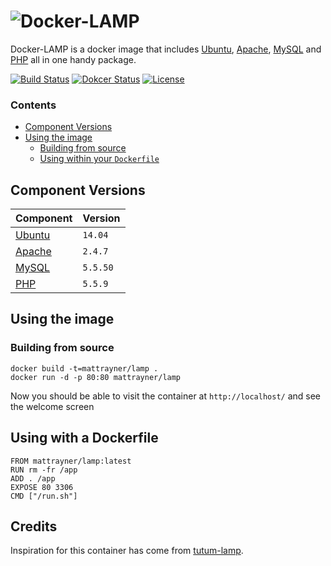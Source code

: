 # ![Docker-LAMP][logo]
Docker-LAMP is a docker image that includes [Ubuntu][ubuntu], [Apache][apache], [MySQL][mysql] and [PHP][php] all in one handy package.

[![Build Status][shield-build-status]][info-build-status]
[![Dokcer Status][shield-quay]][info-quay]
[![License][shield-license]][info-license]


### Contents
<!-- START doctoc generated TOC please keep comment here to allow auto update -->
<!-- DON'T EDIT THIS SECTION, INSTEAD RE-RUN doctoc TO UPDATE -->


- [Component Versions](#component-versions)
- [Using the image](#using-the-image)
  - [Building from source](#building-from-source)
  - [Using within your `Dockerfile`](#using-within-your-dockerfile)

<!-- END doctoc generated TOC please keep comment here to allow auto update -->


## Component Versions
Component | Version
---|---
[Ubuntu][ubuntu] | `14.04`
[Apache][apache] | `2.4.7`
[MySQL][mysql] | `5.5.50`
[PHP][php] | `5.5.9`


## Using the image
### Building from source
```
docker build -t=mattrayner/lamp .
docker run -d -p 80:80 mattrayner/lamp
````

Now you should be able to visit the container at `http://localhost/` and see the welcome screen

## Using with a Dockerfile
```
FROM mattrayner/lamp:latest
RUN rm -fr /app
ADD . /app
EXPOSE 80 3306
CMD ["/run.sh"]
```

## Credits
Inspiration for this container has come from [tutum-lamp][tutum-lamp].


[logo]: https://cdn.rawgit.com/mattrayner/docker-lamp/831976c022782e592b7e2758464b2a9efe3da042/docs/logo.svg

[ubuntu]: http://www.ubuntu.com/
[apache]: http://www.apache.org/
[mysql]: https://www.mysql.com/
[php]: http://php.net/

[info-build-status]: https://circleci.com/gh/mattrayner/docker-lamp
[info-quay]: https://quay.io/repository/mattrayner/docker-lamp
[info-license]: LICENSE

[shield-build-status]: https://img.shields.io/circleci/project/mattrayner/docker-lamp.svg?maxAge=2592000
[shield-quay]: https://quay.io/repository/mattrayner/docker-lamp/status
[shield-license]: https://img.shields.io/badge/license-MIT-blue.svg

[tutum-lamp]: https://github.com/tutumcloud/lamp
